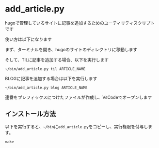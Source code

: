 # add_article.py

hugoで管理しているサイトに記事を追加するためのユーティリティスクリプトです

使い方は以下になります

まず、ターミナルを開き、hugoのサイトのディレクトリに移動します

そして、TILに記事を追加する場合、以下を実行します

~~~shell
~/bin/add_article.py til ARTICLE_NAME
~~~

BLOGに記事を追加する場合は以下を実行します

~~~shell
~/bin/add_article.py blog ARTICLE_NAME
~~~

連番をプレフィックスにつけたファイルが作成し、VsCodeでオープンします

## インストール方法

以下を実行すると、`~/bin`に`add_article.py`をコピーし、実行権限を付与します。

~~~shell
make
~~~
